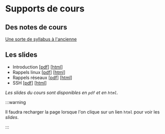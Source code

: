 # Supports de cours 

## Des notes de cours 

[Une sorte de syllabus à l'ancienne](/pdf/agr-notes.pdf)

## Les slides

- Introduction [[pdf](slides/agr1i-intro.pdf)] [[html](slides/agr1i-intro.html)]
- Rappels linux [[pdf](slides/rappels-linux.pdf)] [[html](slides/rappels-linux.html)]
- Rappels réseaux [[pdf](slides/rappels-reseaux.pdf)] [[html](slides/rappels-reseaux.html)]
- SSH [[pdf](slides/ssh.pdf)] [[html](slides/ssh.html)]


_Les slides du cours sont disponibles en `pdf` et en `html`._

:::warning

Il faudra recharger la page lorsque l'on clique sur un lien `html` pour voir les _slides_. 

:::

